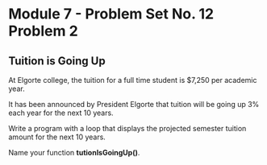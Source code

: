 # Module 7 - Problem Set No. 12 Problem 2

## Tuition is Going Up

At Elgorte college, the tuition for a full time student is $7,250 per academic year.

It has been announced by President Elgorte that tuition will be going up 3% each year for the next 10 years.

Write a program with a loop that displays the projected semester tuition amount for the next 10 years.

Name your function **tutionIsGoingUp()**.
